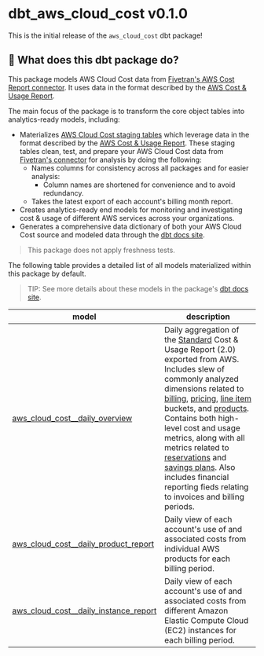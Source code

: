 # dbt_aws_cloud_cost v0.1.0
This is the initial release of the `aws_cloud_cost` dbt package!

## 📣 What does this dbt package do?

This package models AWS Cloud Cost data from [Fivetran's AWS Cost Report connector](https://fivetran.com/docs/connectors/applications/aws-cost-report). It uses data in the format described by the [AWS Cost & Usage Report](https://docs.aws.amazon.com/cur/latest/userguide/table-dictionary-cur2.html).

The main focus of the package is to transform the core object tables into analytics-ready models, including:
  - Materializes [AWS Cloud Cost staging tables](https://fivetran.github.io/dbt_aws_cloud_cost/#!/model/model.aws_cloud_cost.stg_aws_cloud_cost__report) which leverage data in the format described by the [AWS Cost & Usage Report](https://docs.aws.amazon.com/cur/latest/userguide/table-dictionary-cur2.html). These staging tables clean, test, and prepare your AWS Cloud Cost data from [Fivetran's connector](https://fivetran.com/docs/connectors/applications/aws-cost-report) for analysis by doing the following:
    - Names columns for consistency across all packages and for easier analysis:
        - Column names are shortened for convenience and to avoid redundancy.
    - Takes the latest export of each account's billing month report.
  - Creates analytics-ready end models for monitoring and investigating cost & usage of different AWS services across your organizations.
  - Generates a comprehensive data dictionary of both your AWS Cloud Cost source and modeled data through the [dbt docs site](https://fivetran.github.io/dbt_aws_cloud_cost/).

> This package does not apply freshness tests.

The following table provides a detailed list of all models materialized within this package by default.
> TIP: See more details about these models in the package's [dbt docs site](https://fivetran.github.io/dbt_aws_cloud_cost/#!/overview/aws_cloud_cost).

| **model**                 | **description**                                                                                                    |
| ------------------------- | ------------------------------------------------------------------------------------------------------------------ |
| [aws_cloud_cost__daily_overview](https://github.com/fivetran/dbt_aws_cloud_cost/blob/main/models/aws_cloud_cost__daily_overview.sql)  | Daily aggregation of the [Standard](https://docs.aws.amazon.com/cur/latest/userguide/dataexports-create-standard.html) Cost & Usage Report (2.0) exported from AWS. Includes slew of commonly analyzed dimensions related to [billing](https://docs.aws.amazon.com/cur/latest/userguide/table-dictionary-cur2-bill.html), [pricing](https://docs.aws.amazon.com/cur/latest/userguide/table-dictionary-cur2-pricing.html), [line item](https://docs.aws.amazon.com/cur/latest/userguide/table-dictionary-cur2-line-item.html) buckets, and [products](https://docs.aws.amazon.com/cur/latest/userguide/table-dictionary-cur2-product.html). Contains both high-level cost and usage metrics, along with all metrics related to [reservations](https://docs.aws.amazon.com/cur/latest/userguide/table-dictionary-cur2-reservation.html) and [savings plans](https://docs.aws.amazon.com/cur/latest/userguide/table-dictionary-cur2-savings-plan.html). Also includes financial reporting fieds relating to invoices and billing periods. |
| [aws_cloud_cost__daily_product_report](https://github.com/fivetran/dbt_aws_cloud_cost/blob/main/models/aws_cloud_cost__daily_product_report.sql)  | Daily view of each account's use of and associated costs from individual AWS products for each billing period.   |
| [aws_cloud_cost__daily_instance_report](https://github.com/fivetran/dbt_aws_cloud_cost/blob/main/models/aws_cloud_cost__daily_instance_report.sql)  | Daily view of each account's use of and associated costs from different Amazon Elastic Compute Cloud (EC2) instances for each billing period.   |
